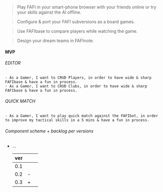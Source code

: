 
> Play FAFI in your smart-phone browser with your friends online or try your skills against the AI offline.

> Configure & port your FAFI subversions as a board games.

> Use FAFIbase to compare players while watching the game.

> Design your dream teams in FAFInote.

>



#### MVP

###### EDITOR
    - As a Gamer, I want to CRUD Players, in order to have wide & sharp FAFIbase & have a fun in process.
    - As a Gamer, I want to CRUD Clubs, in order to have wide & sharp FAFIbase & have a fun in process.



###### QUICK MATCH
    - As a Gamer, I want to play quick match against the FAFIbot, in order to improve my tactical skills in a 5 mins & have a fun in process.



###### Component scheme + backlog per versions

- ...

  | ver |   |                                     |
  |---------------|---|:---------------------------------------:|
  | 0.1 |   |                                         |
  | 0.2 | - |   |
  | 0.3 | + |       |


